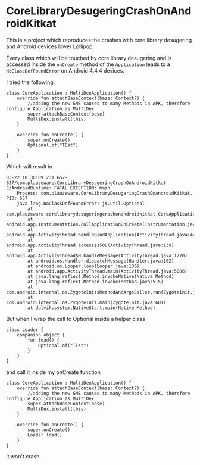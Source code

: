 # CoreLibraryDesugeringCrashOnAndroidKitkat
This is a project which reproduces the crashes with core library desugering and Android devices lower Lollipop.

Every class which will be touched by core library desugering and is accessed inside the `onCreate` method of the `Application` leads to a `NoClassDefFoundError` on Android 4.4.4 devices.

I tried the following:

```
class CoreApplication : MultiDexApplication() {
    override fun attachBaseContext(base: Context?) {
        //adding the new GMS causes to many Methods in APK, therefore configure Application as MultiDex
        super.attachBaseContext(base)
        MultiDex.install(this)
    }

    override fun onCreate() {
        super.onCreate()
        Optional.of("TEst")
    }
}
```

Which will result in 

```
03-22 18:36:09.231 657-657/com.plauzeware.CoreLibraryDesugeringCrashOnAndroidKitkat E/AndroidRuntime: FATAL EXCEPTION: main
    Process: com.plauzeware.CoreLibraryDesugeringCrashOnAndroidKitkat, PID: 657
    java.lang.NoClassDefFoundError: j$.util.Optional
        at com.plauzeware.corelibrarydesugeringcrashonandroidkitkat.CoreApplication.onCreate(Application.kt:17)
        at android.app.Instrumentation.callApplicationOnCreate(Instrumentation.java:1030)
        at android.app.ActivityThread.handleBindApplication(ActivityThread.java:4409)
        at android.app.ActivityThread.access$1500(ActivityThread.java:139)
        at android.app.ActivityThread$H.handleMessage(ActivityThread.java:1270)
        at android.os.Handler.dispatchMessage(Handler.java:102)
        at android.os.Looper.loop(Looper.java:136)
        at android.app.ActivityThread.main(ActivityThread.java:5086)
        at java.lang.reflect.Method.invokeNative(Native Method)
        at java.lang.reflect.Method.invoke(Method.java:515)
        at com.android.internal.os.ZygoteInit$MethodAndArgsCaller.run(ZygoteInit.java:785)
        at com.android.internal.os.ZygoteInit.main(ZygoteInit.java:601)
        at dalvik.system.NativeStart.main(Native Method)
```

But when I wrap the call to Optional inside a helper class 

```
class Loader {
    companion object {
        fun load() {
            Optional.of("TEst")
        }
    }
}
```

and call it inside my onCreate function

```
class CoreApplication : MultiDexApplication() {
    override fun attachBaseContext(base: Context?) {
        //adding the new GMS causes to many Methods in APK, therefore configure Application as MultiDex
        super.attachBaseContext(base)
        MultiDex.install(this)
    }

    override fun onCreate() {
        super.onCreate()
        Loader.load()
    }
}
```

it won't crash.
